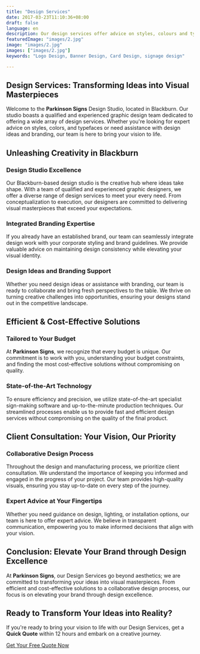 ```yaml
---
title: "Design Services"
date: 2017-03-23T11:10:36+08:00
draft: false
language: en
description: Our design services offer advice on styles, colours and typefaces. We are also happy to help in design and branding ideas.
featuredImage: "images/2.jpg"
image: "images/2.jpg"
images: ["images/2.jpg"]
keywords: "Logo Design, Banner Design, Card Design, signage design"

---
```


## Design Services: Transforming Ideas into Visual Masterpieces

Welcome to the **Parkinson Signs** Design Studio, located in Blackburn. Our studio boasts a qualified and experienced graphic design team dedicated to offering a wide array of design services. Whether you're looking for expert advice on styles, colors, and typefaces or need assistance with design ideas and branding, our team is here to bring your vision to life.

## Unleashing Creativity in Blackburn

### Design Studio Excellence
Our Blackburn-based design studio is the creative hub where ideas take shape. With a team of qualified and experienced graphic designers, we offer a diverse range of design services to meet your every need. From conceptualization to execution, our designers are committed to delivering visual masterpieces that exceed your expectations.

### Integrated Branding Expertise
If you already have an established brand, our team can seamlessly integrate design work with your corporate styling and brand guidelines. We provide valuable advice on maintaining design consistency while elevating your visual identity.

### Design Ideas and Branding Support
Whether you need design ideas or assistance with branding, our team is ready to collaborate and bring fresh perspectives to the table. We thrive on turning creative challenges into opportunities, ensuring your designs stand out in the competitive landscape.

## Efficient & Cost-Effective Solutions

### Tailored to Your Budget
At **Parkinson Signs**, we recognize that every budget is unique. Our commitment is to work with you, understanding your budget constraints, and finding the most cost-effective solutions without compromising on quality.

### State-of-the-Art Technology
To ensure efficiency and precision, we utilize state-of-the-art specialist sign-making software and up-to-the-minute production techniques. Our streamlined processes enable us to provide fast and efficient design services without compromising on the quality of the final product.

## Client Consultation: Your Vision, Our Priority

### Collaborative Design Process
Throughout the design and manufacturing process, we prioritize client consultation. We understand the importance of keeping you informed and engaged in the progress of your project. Our team provides high-quality visuals, ensuring you stay up-to-date on every step of the journey.

### Expert Advice at Your Fingertips
Whether you need guidance on design, lighting, or installation options, our team is here to offer expert advice. We believe in transparent communication, empowering you to make informed decisions that align with your vision.

## Conclusion: Elevate Your Brand through Design Excellence

At **Parkinson Signs**, our Design Services go beyond aesthetics; we are committed to transforming your ideas into visual masterpieces. From efficient and cost-effective solutions to a collaborative design process, our focus is on elevating your brand through design excellence.

## Ready to Transform Your Ideas into Reality?

If you're ready to bring your vision to life with our Design Services, get a **Quick Quote** within 12 hours and embark on a creative journey.

[Get Your Free Quote Now](/quotation-form/)
